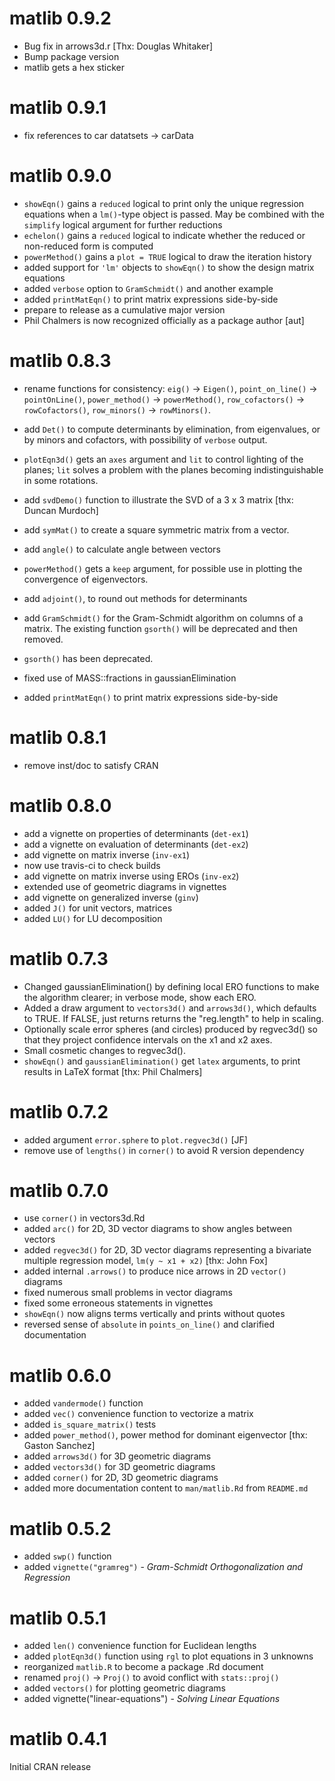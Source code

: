 # matlib 0.9.2

- Bug fix in arrows3d.r [Thx: Douglas Whitaker]
- Bump package version
- matlib gets a hex sticker

# matlib 0.9.1

- fix references to car datatsets -> carData

# matlib 0.9.0

- `showEqn()` gains a `reduced` logical to print only the unique regression equations
  when a `lm()`-type object is passed. May be combined with the `simplify` logical argument
  for further reductions
- `echelon()` gains a `reduced` logical to indicate whether the reduced or non-reduced form is computed
- `powerMethod()` gains a `plot = TRUE` logical to draw the iteration history
- added support for `'lm'` objects to `showEqn()` to show the design matrix equations
- added `verbose` option to `GramSchmidt()` and another example
- added `printMatEqn()` to print matrix expressions side-by-side
- prepare to release as a cumulative major version
- Phil Chalmers is now recognized officially as a package author [aut]

# matlib 0.8.3

- rename functions for consistency: `eig()` -> `Eigen()`, `point_on_line()` -> `pointOnLine()`, `power_method()` -> `powerMethod()`, `row_cofactors()` -> `rowCofactors()`, `row_minors()` -> `rowMinors()`.

- add `Det()` to compute determinants by elimination, from eigenvalues, or by minors and cofactors, with possibility of `verbose` output.
- `plotEqn3d()` gets an `axes` argument and `lit` to control lighting of the planes; `lit` solves a problem with the planes becoming indistinguishable in some rotations.
- add `svdDemo()` function to illustrate the SVD of a 3 x 3 matrix [thx: Duncan Murdoch]
- add `symMat()` to create a square symmetric matrix from a vector.
- add `angle()` to calculate angle between vectors
- `powerMethod()` gets a `keep` argument, for possible use in plotting the convergence of eigenvectors.
- add `adjoint()`, to round out methods for determinants
- add `GramSchmidt()` for the Gram-Schmidt algorithm on columns of a matrix. The existing function `gsorth()` will be deprecated and then removed.
- `gsorth()` has been deprecated.
- fixed use of MASS::fractions in gaussianElimination
- added `printMatEqn()` to print matrix expressions side-by-side

# matlib 0.8.1

- remove inst/doc to satisfy CRAN

# matlib 0.8.0

- add a vignette on properties of determinants (`det-ex1`)
- add a vignette on evaluation of determinants (`det-ex2`)
- add vignette on matrix inverse (`inv-ex1`)
- now use travis-ci to check builds
- add vignette on matrix inverse using EROs (`inv-ex2`)
- extended use of geometric diagrams in vignettes
- add vignette on generalized inverse (`ginv`)
- added `J()` for unit vectors, matrices
- added `LU()` for LU decomposition

# matlib 0.7.3

- Changed gaussianElimination() by defining local ERO functions to make the algorithm clearer; in verbose mode, show each ERO.
- Added a draw argument to `vectors3d()` and `arrows3d()`, which defaults to TRUE. If FALSE, just returns 
  returns the "reg.length" to help in scaling.
- Optionally scale error spheres (and circles) produced by regvec3d() so that they project confidence intervals on the x1 and x2 axes.
- Small cosmetic changes to regvec3d().
- `showEqn()` and `gaussianElimination()` get `latex` arguments, to print results in LaTeX format [thx: Phil Chalmers]


# matlib 0.7.2

- added argument `error.sphere` to `plot.regvec3d()` [JF]
- remove use of `lengths()` in `corner()` to avoid R version dependency


# matlib 0.7.0

- use `corner()` in vectors3d.Rd
- added `arc()` for 2D, 3D vector diagrams to show angles between vectors
- added `regvec3d()` for 2D, 3D vector diagrams representing a bivariate multiple regression model, `lm(y ~ x1 + x2)` [thx: John Fox]
- added internal `.arrows()` to produce nice arrows in 2D `vector()` diagrams
- fixed numerous small problems in vector diagrams
- fixed some erroneous statements in vignettes
- `showEqn()` now aligns terms vertically and prints without quotes
- reversed sense of `absolute` in `points_on_line()` and clarified documentation

# matlib 0.6.0

- added `vandermode()` function
- added `vec()` convenience function to vectorize a matrix
- added `is_square_matrix()` tests
- added `power_method()`, power method for dominant eigenvector [thx: Gaston Sanchez]
- added `arrows3d()` for 3D geometric diagrams
- added `vectors3d()` for 3D geometric diagrams
- added `corner()` for 2D, 3D geometric diagrams
- added more documentation content to `man/matlib.Rd` from `README.md`


# matlib 0.5.2

- added `swp()` function
- added `vignette("gramreg")` - *Gram-Schmidt Orthogonalization and Regression*

# matlib 0.5.1

- added `len()` convenience function for Euclidean lengths
- added `plotEqn3d()` function using `rgl` to plot equations in 3 unknowns
- reorganized `matlib.R` to become a package .Rd document
- renamed `proj()` -> `Proj()` to avoid conflict with `stats::proj()`
- added `vectors()` for plotting geometric diagrams
- added vignette("linear-equations") - *Solving Linear Equations*

# matlib 0.4.1

Initial CRAN release

